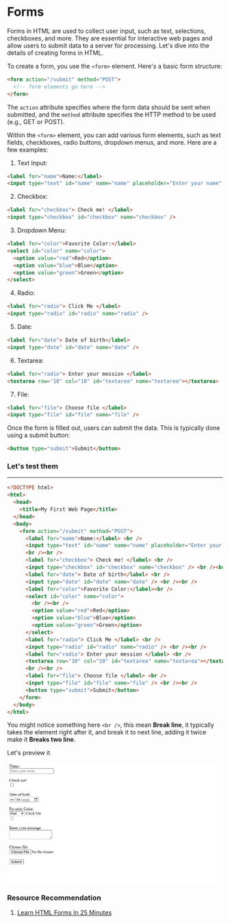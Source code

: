 # Forms

Forms in HTML are used to collect user input, such as text, selections, checkboxes, and more. They are essential for interactive web pages and allow users to submit data to a server for processing. Let's dive into the details of creating forms in HTML.

To create a form, you use the `<form>` element. Here's a basic form structure:

```html
<form action="/submit" method="POST">
  <!-- form elements go here -->
</form>
```

The `action` attribute specifies where the form data should be sent when submitted, and the `method` attribute specifies the HTTP method to be used (e.g., GET or POST).

Within the `<form>` element, you can add various form elements, such as text fields, checkboxes, radio buttons, dropdown menus, and more. Here are a few examples:

1. Text Input:

```html
<label for="name">Name:</label>
<input type="text" id="name" name="name" placeholder="Enter your name" />
```

2. Checkbox:

```html
<label for="checkbox"> Check me! </label>
<input type="checkbox" id="checkbox" name="checkbox" />
```

3. Dropdown Menu:

```html
<label for="color">Favorite Color:</label>
<select id="color" name="color">
  <option value="red">Red</option>
  <option value="blue">Blue</option>
  <option value="green">Green</option>
</select>
```

4. Radio:

```html
<label for="radio"> Click Me </label>
<input type="radio" id="radio" name="radio" />
```

5. Date:

```html
<label for="date"> Date of birth</label>
<input type="date" id="date" name="date" />
```

6. Textarea:

```html
<label for="radio"> Enter your mession </label>
<textarea row="10" col="10" id="textarea" name="textarea"></textarea>
```

7. File:

```html
<label for="file"> Choose file </label>
<input type="file" id="file" name="file" />
```

Once the form is filled out, users can submit the data. This is typically done using a submit button:

```html
<button type="submit">Submit</button>
```

### **Let's test them**

---

```html
<!DOCTYPE html>
<html>
  <head>
    <title>My First Web Page</title>
  </head>
  <body>
    <form action="/submit" method="POST">
      <label for="name">Name:</label> <br />
      <input type="text" id="name" name="name" placeholder="Enter your name" />
      <br /><br />
      <label for="checkbox"> Check me! </label> <br />
      <input type="checkbox" id="checkbox" name="checkbox" /> <br /><br />
      <label for="date"> Date of birth</label> <br />
      <input type="date" id="date" name="date" /> <br /><br />
      <label for="color">Favorite Color:</label><br />
      <select id="color" name="color">
        <br /><br />
        <option value="red">Red</option>
        <option value="blue">Blue</option>
        <option value="green">Green</option>
      </select>
      <label for="radio"> Click Me </label> <br />
      <input type="radio" id="radio" name="radio" /> <br /><br />
      <label for="radio"> Enter your mession </label> <br />
      <textarea row="10" col="10" id="textarea" name="textarea"></textarea>
      <br /><br />
      <label for="file"> Choose file </label> <br />
      <input type="file" id="file" name="file" /> <br /><br />
      <button type="submit">Submit</button>
    </form>
  </body>
</html>
```

You might notice something here `<br />`, this mean **Break line**, it typically takes the element right after it, and break it to next line, adding it twice make it **Breaks two line**.

Let's preview it

![Code Preview](https://raw.githubusercontent.com/Abiey2579/designgriddata/master/learnpath/assets/images/forms-code-preview.jpg)

### Resource Recommendation

1. <a href="https://youtu.be/fNcJuPIZ2WE" target="_blank">Learn HTML Forms In 25 Minutes</a>
